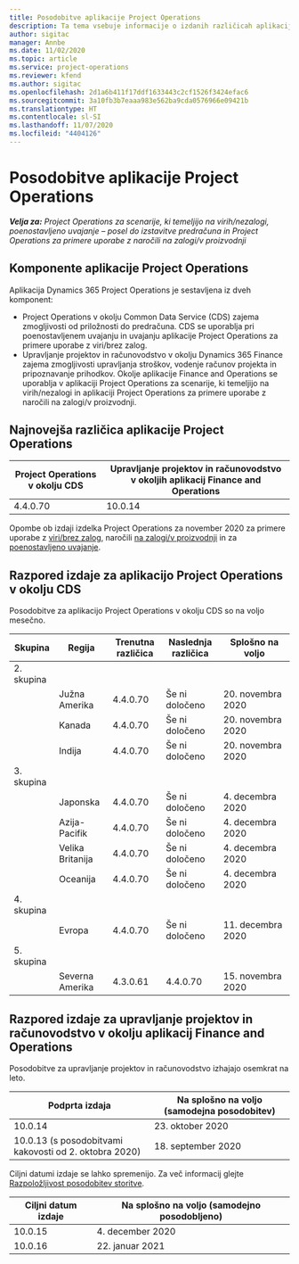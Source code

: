 ```yaml
---
title: Posodobitve aplikacije Project Operations
description: Ta tema vsebuje informacije o izdanih različicah aplikacije Dynamics 365 Project Operations.
author: sigitac
manager: Annbe
ms.date: 11/02/2020
ms.topic: article
ms.service: project-operations
ms.reviewer: kfend
ms.author: sigitac
ms.openlocfilehash: 2d1a6b411f17ddf1633443c2cf1526f3424efac6
ms.sourcegitcommit: 3a10fb3b7eaaa983e562ba9cda0576966e09421b
ms.translationtype: HT
ms.contentlocale: sl-SI
ms.lasthandoff: 11/07/2020
ms.locfileid: "4404126"
---
```

# <a name="project-operations-updates"></a>Posodobitve aplikacije Project Operations

_**Velja za:** Project Operations za scenarije, ki temeljijo na virih/nezalogi, poenostavljeno uvajanje – posel do izstavitve predračuna in Project Operations za primere uporabe z naročili na zalogi/v proizvodnji_

## <a name="project-operations-components"></a>Komponente aplikacije Project Operations

Aplikacija Dynamics 365 Project Operations je sestavljena iz dveh komponent:

- Project Operations v okolju Common Data Service (CDS) zajema zmogljivosti od priložnosti do predračuna. CDS se uporablja pri poenostavljenem uvajanju in uvajanju aplikacije Project Operations za primere uporabe z viri/brez zalog.
- Upravljanje projektov in računovodstvo v okolju Dynamics 365 Finance zajema zmogljivosti upravljanja stroškov, vodenje računov projekta in pripoznavanje prihodkov. Okolje aplikacije Finance and Operations se uporablja v aplikaciji Project Operations za scenarije, ki temeljijo na virih/nezalogi in aplikaciji Project Operations za primere uporabe z naročili na zalogi/v proizvodnji.

## <a name="project-operations-latest-version"></a>Najnovejša različica aplikacije Project Operations

| Project Operations v okolju CDS | Upravljanje projektov in računovodstvo v okoljih aplikacij Finance and Operations |
| --- | --- |
| 4.4.0.70 | 10.0.14 |

Opombe ob izdaji izdelka Project Operations za november 2020 za primere uporabe z [viri/brez zalog](whats-new-nov-2020-resource-based.md), naročili [na zalogi/v proizvodnji](../prod-pma/whats-new/whats-new-nov-2020-production-based.md) in za [poenostavljeno uvajanje](../pro/whats-new/whats-new-nov-2020-lite.md).

## <a name="release-schedule-for-project-operations-on-cds-environment"></a>Razpored izdaje za aplikacijo Project Operations v okolju CDS

Posodobitve za aplikacijo Project Operations v okolju CDS so na voljo mesečno. 

| Skupina   | Regija        | Trenutna različica | Naslednja različica | Splošno na voljo |
|-----------|---------------|-----------------|--------------|---------------------|
| 2. skupina |   &nbsp;      |    &nbsp;       | &nbsp;       |      &nbsp;         |
|   &nbsp;  | Južna Amerika |  4.4.0.70       | Še ni določeno     | 20. novembra 2020           |
|    &nbsp; | Kanada        |  4.4.0.70       | Še ni določeno     | 20. novembra 2020           |
|   &nbsp;  | Indija         |  4.4.0.70       | Še ni določeno     | 20. novembra 2020           |
| 3. skupina  |      &nbsp;   |     &nbsp;      |     &nbsp;   |      &nbsp;         |
|   &nbsp;  | Japonska         |  4.4.0.70       | Še ni določeno     | 4. decembra 2020           |
|   &nbsp;  | Azija-Pacifik  |  4.4.0.70       | Še ni določeno     | 4. decembra 2020           |
|   &nbsp;  | Velika Britanija |  4.4.0.70       | Še ni določeno     | 4. decembra 2020           |
|   &nbsp;  | Oceanija       |  4.4.0.70       | Še ni določeno     | 4. decembra 2020           |
| 4. skupina |     &nbsp;    |     &nbsp;      |     &nbsp;   |      &nbsp;         |
|   &nbsp;  | Evropa        |  4.4.0.70       | Še ni določeno     | 11. decembra 2020           |
| 5. skupina |     &nbsp;    |     &nbsp;      |     &nbsp;   |      &nbsp;         |
|   &nbsp;  | Severna Amerika | 4.3.0.61        | 4.4.0.70     | 15. novembra 2020           |

## <a name="release-schedule-for-project-management-and-accounting-in-the-finance-and-operations-apps-environment"></a>Razpored izdaje za upravljanje projektov in računovodstvo v okolju aplikacij Finance and Operations

Posodobitve za upravljanje projektov in računovodstvo izhajajo osemkrat na leto.

| Podprta izdaja | Na splošno na voljo (samodejna posodobitev) |
| --- | --- |
| 10.0.14 | 23. oktober 2020 |
| 10.0.13 (s posodobitvami kakovosti od 2. oktobra 2020) | 18. september 2020 |

Ciljni datumi izdaje se lahko spremenijo. Za več informacij glejte [Razpoložljivost posodobitev storitve](https://docs.microsoft.com/dynamics365/fin-ops-core/fin-ops/get-started/public-preview-releases?toc=/dynamics365/finance/toc.json).

| Ciljni datum izdaje | Na splošno na voljo (samodejno posodobljeno) |
| --- | --- |
| 10.0.15 | 4. december 2020 |
| 10.0.16 | 22. januar 2021 |

